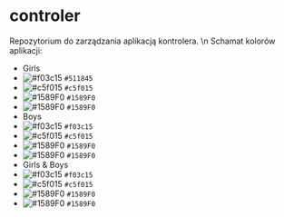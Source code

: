# controler
Repozytorium do zarządzania aplikacją kontrolera.
\n Schamat kolorów aplikacji:
- Girls
- ![#f03c15](https://placehold.it/15/#511845/000000?text=+) `#511845`
- ![#c5f015](https://placehold.it/15/c5f015/000000?text=+) `#c5f015`
- ![#1589F0](https://placehold.it/15/1589F0/000000?text=+) `#1589F0`
- ![#1589F0](https://placehold.it/15/1589F0/000000?text=+) `#1589F0`
- Boys
- ![#f03c15](https://placehold.it/15/f03c15/000000?text=+) `#f03c15`
- ![#c5f015](https://placehold.it/15/c5f015/000000?text=+) `#c5f015`
- ![#1589F0](https://placehold.it/15/1589F0/000000?text=+) `#1589F0`
- ![#1589F0](https://placehold.it/15/1589F0/000000?text=+) `#1589F0`
- Girls & Boys
- ![#f03c15](https://placehold.it/15/f03c15/000000?text=+) `#f03c15`
- ![#c5f015](https://placehold.it/15/c5f015/000000?text=+) `#c5f015`
- ![#1589F0](https://placehold.it/15/1589F0/000000?text=+) `#1589F0`
- ![#1589F0](https://placehold.it/15/1589F0/000000?text=+) `#1589F0`
